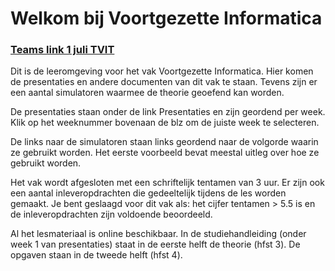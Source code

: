 # Welkom bij Voortgezette Informatica

### [Teams link 1 juli TVIT](https://teams.live.com/meet/9372754814665?p=SMXdPwzIHenQsqHN8z)

Dit is de leeromgeving voor het vak Voortgezette Informatica.
Hier komen de presentaties en andere documenten van dit vak te staan.
Tevens zijn er een aantal simulatoren waarmee de theorie geoefend kan worden.

De presentaties staan onder de link Presentaties en zijn geordend per week. Klik op het weeknummer bovenaan de blz om de juiste week te selecteren.

De links naar de simulatoren staan links geordend naar de volgorde waarin ze gebruikt worden.
Het eerste voorbeeld bevat meestal uitleg over hoe ze gebruikt worden.

Het vak wordt afgesloten met een schriftelijk tentamen van 3 uur.
Er zijn ook een aantal inleveropdrachten die gedeeltelijk tijdens de les worden gemaakt. 
Je bent geslaagd voor dit vak als: het cijfer tentamen > 5.5 is en de inleveropdrachten zijn voldoende beoordeeld.

Al het lesmateriaal is online beschikbaar. In de studiehandleiding (onder week 1 van presentaties) staat in de eerste helft de theorie (hfst 3). De opgaven staan in de tweede helft (hfst 4).